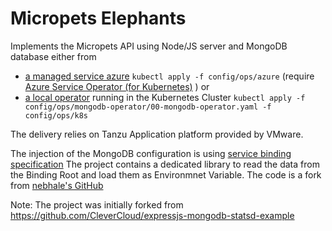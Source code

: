 # Micropets Elephants

Implements the Micropets API using Node/JS server and MongoDB database either from 
* [a managed service azure](config/ops/azure) `kubectl apply -f config/ops/azure`  (require [Azure Service Operator (for Kubernetes)](https://github.com/Azure/azure-service-operator) ) or
* [a local operator](config/ops/k8s) running in the Kubernetes Cluster `kubectl apply -f config/ops/mongodb-operator/00-mongodb-operator.yaml -f config/ops/k8s`

The delivery relies on Tanzu Application platform provided by VMware.

The injection of the MongoDB configuration is using [service binding specification](https://servicebinding.io/)
The project contains a dedicated library to read the data from the Binding Root and load them as Environmnet Variable. The code is a fork from [nebhale's GitHub](https://github.com/nebhale/client-nodejs)

Note: The project was initially forked from https://github.com/CleverCloud/expressjs-mongodb-statsd-example
